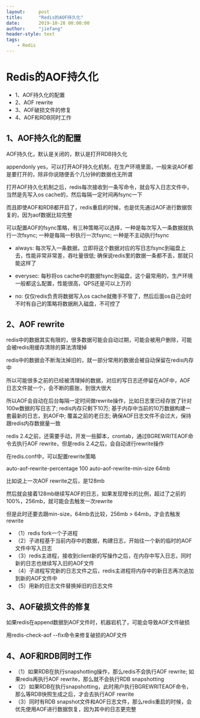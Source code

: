 ```yaml
---
layout:     post
title:      "Redis的AOF持久化"
date:       2019-10-28 00:00:00
author:     "jiefang"
header-style: text
tags:
    - Redis
---
```

# Redis的AOF持久化
- 1、AOF持久化的配置
- 2、AOF rewrite
- 3、AOF破损文件的修复
- 4、AOF和RDB同时工作

## 1、AOF持久化的配置
AOF持久化，默认是关闭的，默认是打开RDB持久化

appendonly yes，可以打开AOF持久化机制，在生产环境里面，一般来说AOF都是要打开的，除非你说随便丢个几分钟的数据也无所谓

打开AOF持久化机制之后，redis每次接收到一条写命令，就会写入日志文件中，当然是先写入os cache的，然后每隔一定时间再fsync一下

而且即使AOF和RDB都开启了，redis重启的时候，也是优先通过AOF进行数据恢复的，因为aof数据比较完整

可以配置AOF的fsync策略，有三种策略可以选择，一种是每次写入一条数据就执行一次fsync; 一种是每隔一秒执行一次fsync; 一种是不主动执行fsync

- always: 每次写入一条数据，立即将这个数据对应的写日志fsync到磁盘上去，性能非常非常差，吞吐量很低; 确保说redis里的数据一条都不丢，那就只能这样了

- everysec: 每秒将os cache中的数据fsync到磁盘，这个最常用的，生产环境一般都这么配置，性能很高，QPS还是可以上万的

- no: 仅仅redis负责将数据写入os cache就撒手不管了，然后后面os自己会时不时有自己的策略将数据刷入磁盘，不可控了

## 2、AOF rewrite

redis中的数据其实有限的，很多数据可能会自动过期，可能会被用户删除，可能会被redis用缓存清除的算法清理掉

redis中的数据会不断淘汰掉旧的，就一部分常用的数据会被自动保留在redis内存中

所以可能很多之前的已经被清理掉的数据，对应的写日志还停留在AOF中，AOF日志文件就一个，会不断的膨胀，到很大很大

所以AOF会自动在后台每隔一定时间做rewrite操作，比如日志里已经存放了针对100w数据的写日志了; redis内存只剩下10万; 基于内存中当前的10万数据构建一套最新的日志，到AOF中; 覆盖之前的老日志; 确保AOF日志文件不会过大，保持跟redis内存数据量一致

redis 2.4之前，还需要手动，开发一些脚本，crontab，通过BGREWRITEAOF命令去执行AOF rewrite，但是redis 2.4之后，会自动进行rewrite操作

在redis.conf中，可以配置rewrite策略

auto-aof-rewrite-percentage 100
auto-aof-rewrite-min-size 64mb

比如说上一次AOF rewrite之后，是128mb

然后就会接着128mb继续写AOF的日志，如果发现增长的比例，超过了之前的100%，256mb，就可能会去触发一次rewrite

但是此时还要去跟min-size，64mb去比较，256mb > 64mb，才会去触发rewrite

- （1）redis fork一个子进程
- （2）子进程基于当前内存中的数据，构建日志，开始往一个新的临时的AOF文件中写入日志
- （3）redis主进程，接收到client新的写操作之后，在内存中写入日志，同时新的日志也继续写入旧的AOF文件
- （4）子进程写完新的日志文件之后，redis主进程将内存中的新日志再次追加到新的AOF文件中
- （5）用新的日志文件替换掉旧的日志文件

## 3、AOF破损文件的修复

如果redis在append数据到AOF文件时，机器宕机了，可能会导致AOF文件破损

用redis-check-aof --fix命令来修复破损的AOF文件

## 4、AOF和RDB同时工作

- （1）如果RDB在执行snapshotting操作，那么redis不会执行AOF rewrite; 如果redis再执行AOF rewrite，那么就不会执行RDB snapshotting
- （2）如果RDB在执行snapshotting，此时用户执行BGREWRITEAOF命令，那么等RDB快照生成之后，才会去执行AOF rewrite
- （3）同时有RDB snapshot文件和AOF日志文件，那么redis重启的时候，会优先使用AOF进行数据恢复，因为其中的日志更完整